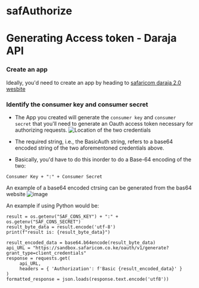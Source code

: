 # safAuthorize

<h1>Generating Access token - Daraja API</h1>

### Create an app
Ideally, you'd need to create an app by heading to [safaricom daraja 2.0 wesbite](https://developer.safaricom.co.ke/MyApps/)

### Identify the consumer key and consumer secret
* The App you created will generate the `consumer key` and `consumer secret` that you'll need to generate an Oauth access token necessary for authorizing requests.
![Location of the two credentials](![image](https://github.com/BaronKimaru/safAuthorize/assets/16536231/b78687ce-e0d9-48bd-82c8-881fc4f46b59))

* The required string, i.e., the BasicAuth string, refers to a base64 encoded string of the two aforementoned credentials above.
  
* Basically, you'd have to do this inorder to do a Base-64 encoding of the two:
```
Consumer Key + ":" + Consumer Secret
```
An example of a base64 encoded ctrsing can be generated from the bas64 website
![image](![image](https://github.com/BaronKimaru/safAuthorize/assets/16536231/a6737a3d-1957-4872-b479-49960c3c09be))

An example if using Python would be:
```
result = os.getenv("SAF_CONS_KEY") + ":" + os.getenv("SAF_CONS_SECRET")
result_byte_data = result.encode('utf-8')
print(f"result is: {result_byte_data}")

result_encoded_data = base64.b64encode(result_byte_data)
api_URL = "https://sandbox.safaricom.co.ke/oauth/v1/generate?grant_type=client_credentials"
response = requests.get(
     api_URL,
     headers = { 'Authorization': f'Basic {result_encoded_data}' }
)
formatted_response = json.loads(response.text.encode('utf8'))
```

